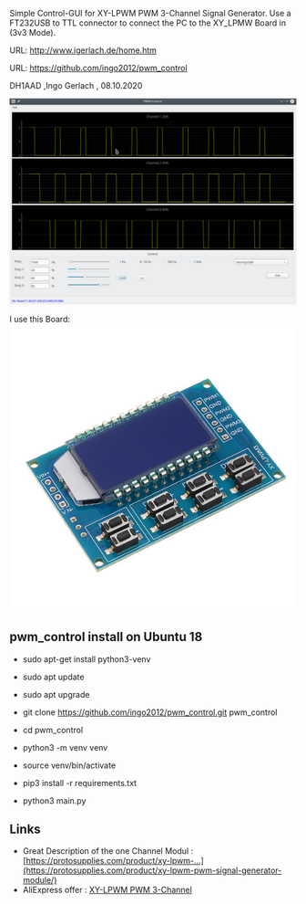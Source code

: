 Simple Control-GUI for XY-LPWM PWM 3-Channel Signal Generator. Use a FT232USB to TTL connector to connect
the PC to the XY_LPMW Board in (3v3 Mode).

URL: http://www.igerlach.de/home.htm

URL: https://github.com/ingo2012/pwm_control

DH1AAD ,Ingo Gerlach , 08.10.2020

![Screenshot](images/screenshot.png)

I use this Board:
![Screenshot](images/3channel_pwm.jpg)

## pwm_control install on Ubuntu 18

- sudo apt-get install python3-venv
- sudo apt update
- sudo apt upgrade 

- git clone https://github.com/ingo2012/pwm_control.git pwm_control
- cd pwm_control
- python3 -m venv venv

- source venv/bin/activate
- pip3 install -r requirements.txt

- python3 main.py

## Links
- Great Description of the one Channel Modul : [https://protosupplies.com/product/xy-lpwm-...](https://protosupplies.com/product/xy-lpwm-pwm-signal-generator-module/)
- AliExpress offer : [ XY-LPWM PWM 3-Channel](https://de.aliexpress.com/item/33011636435.html?src=google&albch=shopping&acnt=494-037-6276&isdl=y&slnk=&plac=&mtctp=&albbt=Gploogle_7_shopping&aff_atform=google&aff_short_key=UneMJZVf&&albagn=888888&albcp=1705854617&albag=67310370915&trgt=743612850714&crea=de33011636435&netw=u&device=c&albpg=743612850714&albpd=de33011636435&gclid=CjwKCAjw_Y_8BRBiEiwA5MCBJnjqtMOD8qASUXmFTYvDYd6SH5zvv4iPgxGwNUW-_Emty5KBV23KihoCurYQAvD_BwE&gclsrc=aw.ds)


